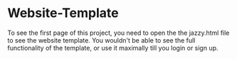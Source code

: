 # Website-Template


To see the first page of this project, you need to open the the jazzy.html file to see the website template. You wouldn't be able to see the full functionality of the template, or use it maximally till you login or sign up.

